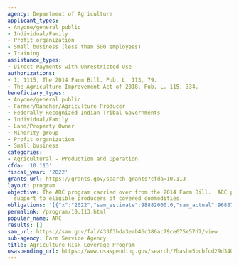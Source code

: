 ```yaml
---
agency: Department of Agriculture
applicant_types:
- Anyone/general public
- Individual/Family
- Profit organization
- Small business (less than 500 employees)
- Training
assistance_types:
- Direct Payments with Unrestricted Use
authorizations:
- 1, 1115, The 2014 Farm Bill. Pub. L. 113, 79.
- The Agriculture Improvement Act of 2018. Pub. L. 115, 334.
beneficiary_types:
- Anyone/general public
- Farmer/Rancher/Agriculture Producer
- Federally Recognized Indian Tribal Governments
- Individual/Family
- Land/Property Owner
- Minority group
- Profit organization
- Small business
categories:
- Agricultural - Production and Operation
cfda: '10.113'
fiscal_year: '2022'
grants_url: https://grants.gov/search-grants?cfda=10.113
layout: program
objective: The ARC program carried over from the 2014 Farm Bill.  ARC provides income
  support to eligible producers of covered commodities.
obligations: '[{"x":"2022","sam_estimate":98882000.0,"sam_actual":96887402.0,"usa_spending_actual":57.0},{"x":"2023","sam_estimate":104183000.0,"sam_actual":0.0,"usa_spending_actual":66.0},{"x":"2024","sam_estimate":41089000.0,"sam_actual":0.0,"usa_spending_actual":8109.0}]'
permalink: /program/10.113.html
popular_name: ARC
results: []
sam_url: https://sam.gov/fal/433f3bda3eab46c386ac79ce675e57d7/view
sub-agency: Farm Service Agency
title: Agriculture Risk Coverage Program
usaspending_url: https://www.usaspending.gov/search/?hash=5bcbfcd29d3403d0cc2c2bf37884bf0b
---
```

